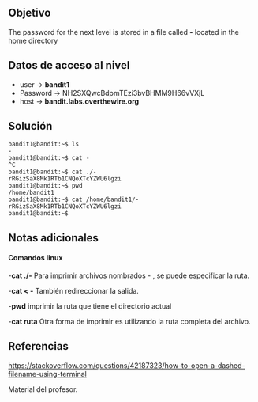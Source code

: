 ## Objetivo

The password for the next level is stored in a file called **-** located in the home directory

## Datos de acceso al nivel

-   user -> **bandit1**
-   Password -> NH2SXQwcBdpmTEzi3bvBHMM9H66vVXjL
-   host -> **bandit.labs.overthewire.org**

## Solución
```
bandit1@bandit:~$ ls
-
bandit1@bandit:~$ cat -
^C
bandit1@bandit:~$ cat ./-
rRGizSaX8Mk1RTb1CNQoXTcYZWU6lgzi
bandit1@bandit:~$ pwd
/home/bandit1
bandit1@bandit:~$ cat /home/bandit1/-
rRGizSaX8Mk1RTb1CNQoXTcYZWU6lgzi
bandit1@bandit:~$
```
## Notas adicionales

#### Comandos linux
-**cat ./-** Para imprimir archivos nombrados - , se puede especificar la ruta.

-**cat < -** También redireccionar la salida. 

-**pwd** imprimir la ruta que tiene el directorio actual

-**cat ruta** Otra forma de imprimir es utilizando la ruta completa del archivo.

## Referencias
https://stackoverflow.com/questions/42187323/how-to-open-a-dashed-filename-using-terminal

Material del profesor.